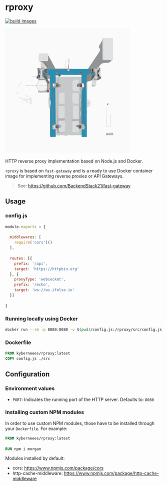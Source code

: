 # rproxy
[![build images](https://github.com/BackendStack21/rproxy/actions/workflows/build_images.yaml/badge.svg)](https://github.com/BackendStack21/rproxy/actions/workflows/build_images.yaml)

<img src="logo.svg" width="400">  

HTTP reverse proxy implementation based on Node.js and Docker. 

`rproxy` is based on `fast-gateway` and is a ready to use Docker container image for implementing reverse proxies or API Gateways.
> See: https://github.com/BackendStack21/fast-gateway


## Usage

### config.js
```js
module.exports = {

  middlewares: [
    require('cors')()
  ],

  routes: [{
    prefix: '/api',
    target: 'https://httpbin.org'
  }, {
    proxyType: 'websocket',
    prefix: '/echo',
    target: 'ws://ws.ifelse.io'
  }]

}
```

### Running locally using Docker
```bash
docker run --rm -p 8080:8080 -v $(pwd)/config.js:/rproxy/src/config.js kyberneees/rproxy:latest
```

### Dockerfile
```Dockerfile
FROM kyberneees/rproxy:latest
COPY config.js ./src
```

## Configuration
### Environment values
- `PORT`: Indicates the running port of the HTTP server. Defaults to: `8080`

### Installing custom NPM modules
In order to use custom NPM modules, those have to be installed through your `Dockerfile`. For example:

```Dockerfile
FROM kyberneees/rproxy:latest

RUN npm i morgan 
```

Modules installed by default:
- cors: https://www.npmjs.com/package/cors
- http-cache-middleware: https://www.npmjs.com/package/http-cache-middleware 

